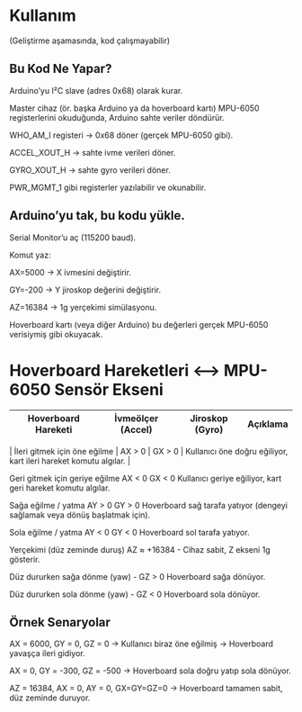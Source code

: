 # Kullanım
(Geliştirme aşamasında, kod çalışmayabilir)

## Bu Kod Ne Yapar?

Arduino’yu I²C slave (adres 0x68) olarak kurar.

Master cihaz (ör. başka Arduino ya da hoverboard kartı) MPU-6050 registerlerini okuduğunda, Arduino sahte veriler döndürür.

WHO_AM_I registeri → 0x68 döner (gerçek MPU-6050 gibi).

ACCEL_XOUT_H → sahte ivme verileri döner.

GYRO_XOUT_H → sahte gyro verileri döner.

PWR_MGMT_1 gibi registerler yazılabilir ve okunabilir.

## Arduino’yu tak, bu kodu yükle.

Serial Monitor’u aç (115200 baud).

Komut yaz:

AX=5000 → X ivmesini değiştirir.

GY=-200 → Y jiroskop değerini değiştirir.

AZ=16384 → 1g yerçekimi simülasyonu.

Hoverboard kartı (veya diğer Arduino) bu değerleri gerçek MPU-6050 verisiymiş gibi okuyacak.

# Hoverboard Hareketleri <--> MPU-6050 Sensör Ekseni


 | Hoverboard Hareketi | İvmeölçer (Accel) | Jiroskop (Gyro) | Açıklama |
 | --- | --- | --- | --- |

| İleri gitmek için öne eğilme | AX > 0 | GX > 0 | Kullanıcı öne doğru eğiliyor, kart ileri hareket komutu algılar. |

Geri gitmek için geriye eğilme    AX < 0                GX < 0             Kullanıcı geriye eğiliyor, kart geri hareket komutu algılar.

Sağa eğilme / yatma               AY > 0                GY > 0             Hoverboard sağ tarafa yatıyor (dengeyi sağlamak veya dönüş başlatmak için).

Sola eğilme / yatma               AY < 0                GY < 0             Hoverboard sol tarafa yatıyor.

Yerçekimi (düz zeminde duruş)     AZ ≈ +16384	            -	               Cihaz sabit, Z ekseni 1g gösterir.

Düz dururken sağa dönme (yaw)	        -                 GZ > 0             Hoverboard sağa dönüyor.

Düz dururken sola dönme (yaw)      	  -	                GZ < 0             Hoverboard sola dönüyor.

## Örnek Senaryolar

AX = 6000, GY = 0, GZ = 0 → Kullanıcı biraz öne eğilmiş → Hoverboard yavaşça ileri gidiyor.

AX = 0, GY = -300, GZ = -500 → Hoverboard sola doğru yatıp sola dönüyor.

AZ = 16384, AX = 0, AY = 0, GX=GY=GZ=0 → Hoverboard tamamen sabit, düz zeminde duruyor.

